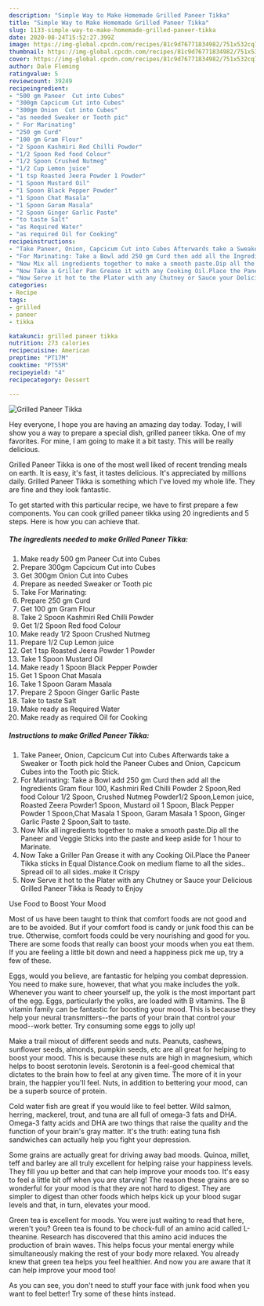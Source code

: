 ```yaml
---
description: "Simple Way to Make Homemade Grilled Paneer Tikka"
title: "Simple Way to Make Homemade Grilled Paneer Tikka"
slug: 1133-simple-way-to-make-homemade-grilled-paneer-tikka
date: 2020-08-24T15:52:27.399Z
image: https://img-global.cpcdn.com/recipes/81c9d76771834982/751x532cq70/grilled-paneer-tikka-recipe-main-photo.jpg
thumbnail: https://img-global.cpcdn.com/recipes/81c9d76771834982/751x532cq70/grilled-paneer-tikka-recipe-main-photo.jpg
cover: https://img-global.cpcdn.com/recipes/81c9d76771834982/751x532cq70/grilled-paneer-tikka-recipe-main-photo.jpg
author: Dale Fleming
ratingvalue: 5
reviewcount: 39249
recipeingredient:
- "500 gm Paneer  Cut into Cubes"
- "300gm Capcicum Cut into Cubes"
- "300gm Onion  Cut into Cubes"
- "as needed Sweaker or Tooth pic"
- " For Marinating"
- "250 gm Curd"
- "100 gm Gram Flour"
- "2 Spoon Kashmiri Red Chilli Powder"
- "1/2 Spoon Red food Colour"
- "1/2 Spoon Crushed Nutmeg"
- "1/2 Cup Lemon juice"
- "1 tsp Roasted Jeera Powder 1 Powder"
- "1 Spoon Mustard Oil"
- "1 Spoon Black Pepper Powder"
- "1 Spoon Chat Masala"
- "1 Spoon Garam Masala"
- "2 Spoon Ginger Garlic Paste"
- "to taste Salt"
- "as Required Water"
- "as required Oil for Cooking"
recipeinstructions:
- "Take Paneer, Onion, Capcicum Cut into Cubes Afterwards take a Sweaker or Tooth pick hold the Paneer Cubes and Onion, Capcicum Cubes into the Tooth pic Stick."
- "For Marinating: Take a Bowl add 250 gm Curd then add all the Ingredients Gram flour 100, Kashmiri Red Chilli Powder 2 Spoon,Red food Colour 1/2 Spoon, Crushed Nutmeg Powder1/2 Spoon,Lemon juice, Roasted Zeera Powder1 Spoon, Mustard oil 1 Spoon, Black Pepper Powder 1 Spoon,Chat Masala 1 Spoon, Garam Masala 1 Spoon, Ginger Garlic Paste 2 Spoon,Salt to taste."
- "Now Mix all ingredients together to make a smooth paste.Dip all the Paneer and Veggie Sticks into the paste and keep aside for 1 hour to Marinate."
- "Now Take a Griller Pan Grease it with any Cooking Oil.Place the Paneer Tikka sticks in Equal Distance.Cook on medium flame to all the sides.. Spread oil to all sides..make it Crispy"
- "Now Serve it hot to the Plater with any Chutney or Sauce your Delicious Grilled Paneer Tikka is Ready to Enjoy"
categories:
- Recipe
tags:
- grilled
- paneer
- tikka

katakunci: grilled paneer tikka 
nutrition: 273 calories
recipecuisine: American
preptime: "PT17M"
cooktime: "PT55M"
recipeyield: "4"
recipecategory: Dessert

---
```



![Grilled Paneer Tikka](https://img-global.cpcdn.com/recipes/81c9d76771834982/751x532cq70/grilled-paneer-tikka-recipe-main-photo.jpg)

Hey everyone, I hope you are having an amazing day today. Today, I will show you a way to prepare a special dish, grilled paneer tikka. One of my favorites. For mine, I am going to make it a bit tasty. This will be really delicious.

Grilled Paneer Tikka is one of the most well liked of recent trending meals on earth. It is easy, it's fast, it tastes delicious. It's appreciated by millions daily. Grilled Paneer Tikka is something which I've loved my whole life. They are fine and they look fantastic.




To get started with this particular recipe, we have to first prepare a few components. You can cook grilled paneer tikka using 20 ingredients and 5 steps. Here is how you can achieve that.

<!--inarticleads1-->

##### The ingredients needed to make Grilled Paneer Tikka:

1. Make ready 500 gm Paneer  Cut into Cubes
1. Prepare 300gm Capcicum Cut into Cubes
1. Get 300gm Onion  Cut into Cubes
1. Prepare as needed Sweaker or Tooth pic
1. Take  For Marinating:
1. Prepare 250 gm Curd
1. Get 100 gm Gram Flour
1. Take 2 Spoon Kashmiri Red Chilli Powder
1. Get 1/2 Spoon Red food Colour
1. Make ready 1/2 Spoon Crushed Nutmeg
1. Prepare 1/2 Cup Lemon juice
1. Get 1 tsp Roasted Jeera Powder 1 Powder
1. Take 1 Spoon Mustard Oil
1. Make ready 1 Spoon Black Pepper Powder
1. Get 1 Spoon Chat Masala
1. Take 1 Spoon Garam Masala
1. Prepare 2 Spoon Ginger Garlic Paste
1. Take to taste Salt
1. Make ready as Required Water
1. Make ready as required Oil for Cooking




<!--inarticleads2-->

##### Instructions to make Grilled Paneer Tikka:

1. Take Paneer, Onion, Capcicum Cut into Cubes Afterwards take a Sweaker or Tooth pick hold the Paneer Cubes and Onion, Capcicum Cubes into the Tooth pic Stick.
1. For Marinating: Take a Bowl add 250 gm Curd then add all the Ingredients Gram flour 100, Kashmiri Red Chilli Powder 2 Spoon,Red food Colour 1/2 Spoon, Crushed Nutmeg Powder1/2 Spoon,Lemon juice, Roasted Zeera Powder1 Spoon, Mustard oil 1 Spoon, Black Pepper Powder 1 Spoon,Chat Masala 1 Spoon, Garam Masala 1 Spoon, Ginger Garlic Paste 2 Spoon,Salt to taste.
1. Now Mix all ingredients together to make a smooth paste.Dip all the Paneer and Veggie Sticks into the paste and keep aside for 1 hour to Marinate.
1. Now Take a Griller Pan Grease it with any Cooking Oil.Place the Paneer Tikka sticks in Equal Distance.Cook on medium flame to all the sides.. Spread oil to all sides..make it Crispy
1. Now Serve it hot to the Plater with any Chutney or Sauce your Delicious Grilled Paneer Tikka is Ready to Enjoy




Use Food to Boost Your Mood


Most of us have been taught to think that comfort foods are not good and are to be avoided. But if your comfort food is candy or junk food this can be true. Otherwise, comfort foods could be very nourishing and good for you. There are some foods that really can boost your moods when you eat them. If you are feeling a little bit down and need a happiness pick me up, try a few of these.

Eggs, would you believe, are fantastic for helping you combat depression. You need to make sure, however, that what you make includes the yolk. Whenever you want to cheer yourself up, the yolk is the most important part of the egg. Eggs, particularly the yolks, are loaded with B vitamins. The B vitamin family can be fantastic for boosting your mood. This is because they help your neural transmitters--the parts of your brain that control your mood--work better. Try consuming some eggs to jolly up!

Make a trail mixout of different seeds and nuts. Peanuts, cashews, sunflower seeds, almonds, pumpkin seeds, etc are all great for helping to boost your mood. This is because these nuts are high in magnesium, which helps to boost serotonin levels. Serotonin is a feel-good chemical that dictates to the brain how to feel at any given time. The more of it in your brain, the happier you'll feel. Nuts, in addition to bettering your mood, can be a superb source of protein.

Cold water fish are great if you would like to feel better. Wild salmon, herring, mackerel, trout, and tuna are all full of omega-3 fats and DHA. Omega-3 fatty acids and DHA are two things that raise the quality and the function of your brain's gray matter. It's the truth: eating tuna fish sandwiches can actually help you fight your depression. 

Some grains are actually great for driving away bad moods. Quinoa, millet, teff and barley are all truly excellent for helping raise your happiness levels. They fill you up better and that can help improve your moods too. It's easy to feel a little bit off when you are starving! The reason these grains are so wonderful for your mood is that they are not hard to digest. They are simpler to digest than other foods which helps kick up your blood sugar levels and that, in turn, elevates your mood.

Green tea is excellent for moods. You were just waiting to read that here, weren't you? Green tea is found to be chock-full of an amino acid called L-theanine. Research has discovered that this amino acid induces the production of brain waves. This helps focus your mental energy while simultaneously making the rest of your body more relaxed. You already knew that green tea helps you feel healthier. And now you are aware that it can help improve your mood too!

As you can see, you don't need to stuff your face with junk food when you want to feel better! Try  some  of  these  hints  instead.


